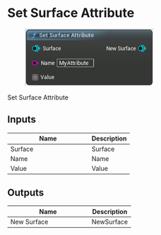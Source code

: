 # Set Surface Attribute

<div align="left" data-full-width="false">

<figure><img src="../../../api/Surface/Set_Surface_Attribute.png" alt=""><figcaption></figcaption></figure>

</div>

Set Surface Attribute

## Inputs

<table><thead><tr><th width="170">Name</th><th>Description</th></tr></thead><tbody><tr><td>Surface</td><td>Surface</td></tr><tr><td>Name</td><td>Name</td></tr><tr><td>Value</td><td>Value</td></tr></tbody></table>

## Outputs

<table><thead><tr><th width="170">Name</th><th>Description</th></tr></thead><tbody><tr><td>New Surface</td><td>NewSurface</td></tr></tbody></table>
